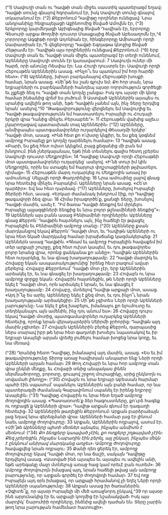 
(^1) Սավուղի տան ու Դավթի տան միջեւ սաստիկ պատերազմ եղավ։ Դավթի տունը գնալով հզորանում էր, իսկ
Սավուղի տունը գնալով տկարանում էր։
(^2) Քեբրոնում Դավիթը որդիներ ունեցավ։ Նրա անդրանիկը հեզրայելացի Աքինոոմից ծնված Ամովնն էր, (^3) երկրորդը
կարմեղացի Աբիգեայից ծնված Դավիան էր, երրորդը Գեսուրի արքա Թողմիի դուստր Մաաքայից ծնված Աբեսաղոմն
էր,^4 չորրորդը Ագգիթի որդի Ադոնիան էր, հինգերորդը Ամիտաղի որդի Սափատիան էր,^5 վեցերորդը Դավթի Եգղաթա
կնոջից ծնված Հեթրամն էր։ Դավիթն այս որդիներին ունեցավ Քեբրոնում։
(^6) Երբ Սավուղի տան եւ Դավթի տան միջեւ պատերազմ էր տեղի ունենում, Աբենները Սավուղի տունն էր
կառավարում։ 7 Սավուղն ուներ մի հարճ, որի անունը Ռեսփա էր։ Նա Հուղի դուստրն էր։ Սավուղի որդի Հեբուսթեն
Աբեններին ասաց. «Ինչո՞ւ ես պառկում իմ հոր հարճի հետ»։
(^8) Աբենները, խիստ բարկանալով Հեբուսթեի խոսքի համար, նրան ասաց. «Մի՞թե ես շան գլուխ եմ։ Քո հոր տան,
նրա եղբայրների ու բարեկամների հանդեպ այսօր ողորմություն գործեցի եւ չլքեցի ձեզ ու Դավթի տան կողմը չանցա։
Իսկ դու այսօր մի կնոջ համար ինձանից վրեժ ես լուծում։ 9 Աստված Աբեններին այսպես ու սրանից ավելին թող անի,
եթե Դավթին չանեմ այն, ինչ Տերը երդվեց նրան՝ ասելով.^10 “Թագավորությունը վերցնելու եմ Սավուղից եւ Դավթի
թագավորությունն եմ հաստատելու Իսրայելի ու Հուդայի երկրի վրա Դանից մինչեւ Բերսաբեե”»։ 11 Հեբուսթեն վախից
այլեւս չկարողացավ պատասխան տալ Աբեններին։
(^12) Աբենները, անմիջապես պատգամավորներ ուղարկելով Թեսաղմի երկիր՝ Դավթի մոտ, ասաց. «Ինձ հետ քո
ո՛ւխտը կնքիր, եւ ես քեզ կօգնեմ ամբողջ Իսրայելը քո կողմը դարձնելու համար»։ 13 Դավիթն ասաց. «Բարի, ես քեզ հետ
ուխտ կկնքեմ, բայց քեզանից մի բան եմ խնդրում. ինձ չներկայանաս, եթե ինձ տեսնելու գալիս հետդ չբերես Սավուղի
դուստր Մեղքողին»։ 14 Դավիթը Սավուղի որդի Հեբուսթեի մոտ պատգամավորներ ուղարկեց՝ ասելով. «Ի՛նձ տուր իմ
կին Մեղքողին, որին ես ստացել եմ հարյուր փղշտացիների թլփատելու դիմաց»։ 15 Հեբուսթեն մարդ ուղարկեց ու
Մեղքողին առավ իր ամուսնուց՝ Սելլայի որդի Փաղտիելից։ 16 Նրա ամուսինը լալով գնաց նրա հետեւից մինչեւ Բարակիմ։
Աբենները նրան ասաց. «Հե՛տ դարձիր»։ Եվ նա հետ դարձավ։
(^17) Աբենները, խոսելով Իսրայելի ծերերի հետ, ասաց. «Երկար ժամանակ խնդրում էիք, որ Դավիթը թագավորի ձեզ
վրա։ 18 Հիմա իրագործե՛ք, քանզի Տերը, խոսելով Դավթի մասին, ասել է. “Իմ ծառա Դավթի ձեռքով եմ փրկելու Իսրայելը
այլազգիների ձեռքից եւ նրա բոլոր թշնամիների ձեռքից”»։ 19 Աբեններն այս բանն ասաց Բենիամինի որդիներին։
Աբենները գնաց Քեբրոն՝ Դավթին հայտնելու այն, ինչ հաճելի էր թվացել Իսրայելին եւ Բենիամինի ամբողջ տանը։
(^20) Աբենները քսան մարդկանցով եկավ Քեբրոն՝ Դավթի մոտ, եւ Դավիթն Աբենների ու նրա հետ եկած մարդկանց համար
խրախճանք կազմակերպեց։ 21 Աբեններն ասաց Դավթին. «Գնամ եւ ամբողջ Իսրայելին հավաքեմ իմ տեր արքայի շուրջը,
քեզ հետ ուխտ կապեմ, եւ դու թագավորես բոլոր նրանց վրա, որոնց ցանկանա քո անձը»։
Դավիթն Աբեններին հետ ուղարկեց, եւ նա գնաց խաղաղությամբ։ 22 Դավթի մարդիկ եւ Հովաբը եկան
ասպատակությունից՝ իրենց հետ բազում ավար բերելով։ Հովաբը Քեբրոնում՝ Դավթի մոտ չէր, երբ Աբեններին արձակել
էր, եւ նա գնացել էր խաղաղությամբ։ 23 Հովաբն ու նրա ամբողջ զորքը եկան։ Հովաբին հայտնեցին, թե Ների որդի
Աբենները եկել է Դավթի մոտ, որն արձակել է նրան, եւ նա գնացել է խաղաղությամբ։ 24 Հովաբը, մտնելով Դավիթ արքայի
մոտ, ասաց. «Այդ ի՞նչ ես արել. Աբենները եկել է քեզ մոտ, եւ դու ինչո՞ւ նրան խաղաղությամբ արձակեցիր։ 25 Մի՞թե
չգիտես Ների որդի Աբենների չարությունը։ Նա եկել է քեզ խաբելու, իմանալու քո ելումուտը եւ տեղեկանալու այն
ամենին, ինչ դու անում ես»։ 26 Հովաբը դուրս եկավ Դավթի մոտից, պատգամավորներ ուղարկեց Աբենների հետեւից,
որոնք նրան վերադարձրին Սեիրմի ջրհորից։ Դավիթն այդ մասին չգիտեր։ 27 Հովաբն Աբեններին բերեց Քեբրոն,
դարպասից ներս տարավ իբր թե նրա հետ գաղտնի խոսելու նպատակով եւ իր եղբայր Ասայելի արյան վրեժը լուծելու
համար խոցեց նրա կողը, եւ նա մեռավ։


(^28) Դրանից հետո Դավիթը, իմանալով այդ մասին, ասաց. «Ես եւ իմ թագավորությունը Տիրոջ առաջ հավիտյան
անպարտ ենք Ների որդի Աբենների արյան համար։ 29 Թող Հովաբի եւ նրա հոր ամբողջ տան վրա ընկնի մեղքը, եւ Հովաբի
տնից անպակաս լինեն սերմնածորողը, բորոտը, ցուպով շրջող մուրացիկը, սրից ընկնողն ու սովամահ լինողը»։
(^30) Հովաբն ու նրա եղբայր Աբեսսան հարմար պահի էին սպասում՝ սպանելու Աբեններին այն բանի համար, որ նա
պատերազմի ժամանակ Գաբավոնում սպանել էր իրենց եղբորը՝ Ասայելին։
(^31) Դավիթը Հովաբին ու նրա հետ եղած ամբողջ ժողովրդին ասաց. «Պատառոտե՛ք ձեր հագուստները, քո՛ւրձ հագեք
ու ողբացե՛ք Աբենների վրա»։ Դավիթ արքան գնում էր դագաղի հետեւից։ 32 Աբեններին թաղեցին Քեբրոնում։ Արքան
բարձրաձայն լաց եղավ նրա գերեզմանի վրա։ Աբենների համար լաց էր լինում նաեւ ամբողջ ժողովուրդը։ 33 Արքան,
Աբեններին ողբալով, ասում էր.
_«Մի՞թե Աբենները պիտի մեռներ այնպես,
ինչպես անմիտն է մեռնում։_
(^34) _Քո ձեռքերը կապված չէին,
քո ոտքերը շղթայված չէին։
Քեզ չբերեցին, ինչպես Նաբաղին էին բերել,
այլ ընկար, ինչպես մեկն է ընկնում անիրավ մարդկանց առջեւ»։_
Ամբողջ ժողովուրդը հավաքվեց նրան ողբալու։ 35 Քանի դեռ ցերեկ էր, ամբողջ ժողովուրդը եկավ Դավթի մոտ, որ
նա ճաշի, սակայն Դավիթը երդվելով ասաց. «Աստված ինձ այսպես եւ այսպես ու ավելին անի, եթե արեգակը մայր
մտնելուց առաջ հաց կամ որեւէ բան ուտեմ»։ 36 Ամբողջ ժողովուրդն իմացավ այդ, նրան հաճելի թվաց այն ամբողջ
բարությունը, որ արքան գործել էր ժողովրդի համար։ 37 Եվ ողջ Իսրայելն այդ օրն իմացավ, որ արքայի հրամանով չի եղել
Ների որդի Աբենների սպանությունը։ 38 Արքան ասաց իր ծառաներին. «Չգիտե՞ք, որ այսօր Իսրայելի մի մեծ առաջնորդ
ընկավ,^39 որ այսօր ինձ արյունակից էր եւ արքայի կողմից էր նշանակված։ Իսկ այս մարդիկ՝ Շարուհիի որդիները, ինձնից
ավելի դաժան են։ Տերը չարին թող նրա չարության համեմատ հատուցի»։
